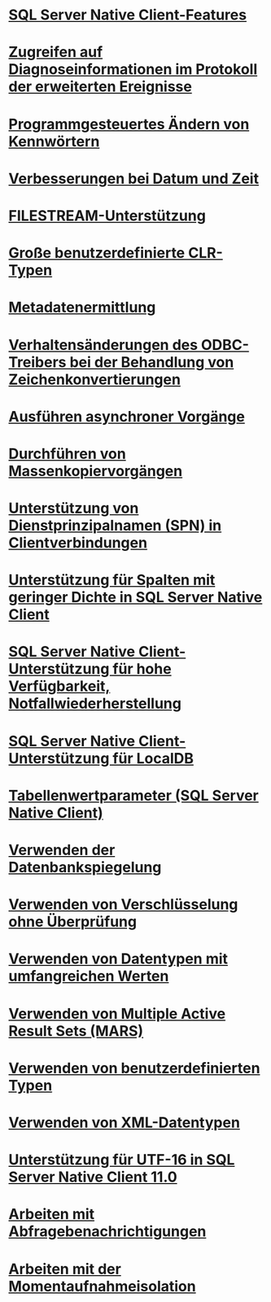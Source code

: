 # [SQL Server Native Client-Features](sql-server-native-client-features.md)

# [Zugreifen auf Diagnoseinformationen im Protokoll der erweiterten Ereignisse](accessing-diagnostic-information-in-the-extended-events-log.md)
# [Programmgesteuertes Ändern von Kennwörtern](changing-passwords-programmatically.md)
# [Verbesserungen bei Datum und Zeit](date-and-time-improvements.md)
# [FILESTREAM-Unterstützung](filestream-support.md)
# [Große benutzerdefinierte CLR-Typen](large-clr-user-defined-types.md)
# [Metadatenermittlung](metadata-discovery.md)
# [Verhaltensänderungen des ODBC-Treibers bei der Behandlung von Zeichenkonvertierungen](odbc-driver-behavior-change-when-handling-character-conversions.md)
# [Ausführen asynchroner Vorgänge](performing-asynchronous-operations.md)
# [Durchführen von Massenkopiervorgängen](performing-bulk-copy-operations.md)
# [Unterstützung von Dienstprinzipalnamen (SPN) in Clientverbindungen](service-principal-name-spn-support-in-client-connections.md)
# [Unterstützung für Spalten mit geringer Dichte in SQL Server Native Client](sparse-columns-support-in-sql-server-native-client.md)
# [SQL Server Native Client-Unterstützung für hohe Verfügbarkeit, Notfallwiederherstellung](sql-server-native-client-support-for-high-availability-disaster-recovery.md)
# [SQL Server Native Client-Unterstützung für LocalDB](sql-server-native-client-support-for-localdb.md)
# [Tabellenwertparameter (SQL Server Native Client)](table-valued-parameters-sql-server-native-client.md)
# [Verwenden der Datenbankspiegelung](using-database-mirroring.md)
# [Verwenden von Verschlüsselung ohne Überprüfung](using-encryption-without-validation.md)
# [Verwenden von Datentypen mit umfangreichen Werten](using-large-value-types.md)
# [Verwenden von Multiple Active Result Sets (MARS)](using-multiple-active-result-sets-mars.md)
# [Verwenden von benutzerdefinierten Typen](using-user-defined-types.md)
# [Verwenden von XML-Datentypen](using-xml-data-types.md)
# [Unterstützung für UTF-16 in SQL Server Native Client 11.0](utf-16-support-in-sql-server-native-client-11-0.md)
# [Arbeiten mit Abfragebenachrichtigungen](working-with-query-notifications.md)
# [Arbeiten mit der Momentaufnahmeisolation](working-with-snapshot-isolation.md)
